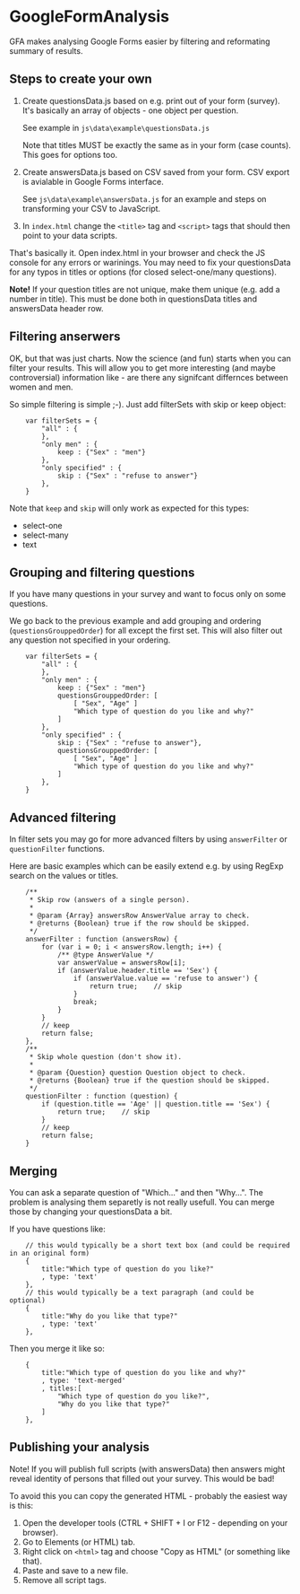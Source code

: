 GoogleFormAnalysis
==================

GFA makes analysing Google Forms easier by filtering and reformating summary of results.

Steps to create your own
------------------------

1.	Create questionsData.js based on e.g. print out of your form (survey).
	It's basically an array of objects - one object per question.

	See example in ```js\data\example\questionsData.js```

	Note that titles MUST be exactly the same as in your form (case counts). This goes for options too.

1.	Create answersData.js based on CSV saved from your form. CSV export is avialable in Google Forms interface.

	See ```js\data\example\answersData.js``` for an example and steps on transforming your CSV to JavaScript.

1.	In ```index.html``` change the ```<title>``` tag and ```<script>``` tags that should then point to your data scripts.

That's basically it. Open index.html in your browser and check the JS console for any errors or warinings.
You may need to fix your questionsData for any typos in titles or options (for closed select-one/many questions).

**Note!** If your question titles are not unique, make them unique (e.g. add a number in title).
This must be done both in questionsData titles and answersData header row.

Filtering anserwers
-------------------

OK, but that was just charts. Now the science (and fun) starts when you can filter your results.
This will allow you to get more interesting (and maybe controversial) information like -
are there any signifcant differnces between women and men.

So simple filtering is simple ;-). Just add filterSets with skip or keep object:
```
	var filterSets = {
		"all" : {
		},
		"only men" : {
			keep : {"Sex" : "men"}
		},
		"only specified" : {
			skip : {"Sex" : "refuse to answer"}
		},
	}
```

Note that ```keep``` and ```skip``` will only work as expected for this types:
* select-one
* select-many
* text

Grouping and filtering questions
--------------------------------

If you have many questions in your survey and want to focus only on some questions.

We go back to the previous example and add grouping and ordering (```questionsGrouppedOrder```) for
all except the first set. This will also filter out any question not specified in your ordering.
```
	var filterSets = {
		"all" : {
		},
		"only men" : {
			keep : {"Sex" : "men"}
			questionsGrouppedOrder: [
				[ "Sex", "Age" ]
				"Which type of question do you like and why?"
			]
		},
		"only specified" : {
			skip : {"Sex" : "refuse to answer"},
			questionsGrouppedOrder: [
				[ "Sex", "Age" ]
				"Which type of question do you like and why?"
			]
		},
	}
```

Advanced filtering
------------------
In filter sets you may go for more advanced filters by using ```answerFilter``` or ```questionFilter``` functions.

Here are basic examples which can be easily extend e.g. by using RegExp search on the values or titles.
```
	/**
	 * Skip row (answers of a single person).
	 *
	 * @param {Array} answersRow AnswerValue array to check.
	 * @returns {Boolean} true if the row should be skipped.
	 */
	answerFilter : function (answersRow) {
		for (var i = 0; i < answersRow.length; i++) {
			/** @type AnswerValue */
			var answerValue = answersRow[i];
			if (answerValue.header.title == 'Sex') {
				if (answerValue.value == 'refuse to answer') {
					return true;	// skip
				}
				break;
			}
		}
		// keep
		return false;
	},
	/**
	 * Skip whole question (don't show it).
	 *
	 * @param {Question} question Question object to check.
	 * @returns {Boolean} true if the question should be skipped.
	 */
	questionFilter : function (question) {
		if (question.title == 'Age' || question.title == 'Sex') {
			return true;	// skip
		}
		// keep
		return false;
	}
```

Merging
-------

You can ask a separate question of "Which..." and then "Why...".
The problem is analysing them separetly is not really usefull.
You can merge those by changing your questionsData a bit.

If you have questions like:
```
	// this would typically be a short text box (and could be required in an original form)
	{
		title:"Which type of question do you like?"
		, type: 'text'
	},
	// this would typically be a text paragraph (and could be optional)
	{
		title:"Why do you like that type?"
		, type: 'text'
	},
```

Then you merge it like so:
```
	{
		title:"Which type of question do you like and why?"
		, type: 'text-merged'
		, titles:[
			"Which type of question do you like?",
			"Why do you like that type?"
		]
	},
```

Publishing your analysis
------------------------

Note! If you will publish full scripts (with answersData) then
answers might reveal identity of persons that filled out your survey. This would be bad!

To avoid this you can copy the generated HTML - probably the easiest way is this:

1.	Open the developer tools (CTRL + SHIFT + I or F12 - depending on your browser).
1.	Go to Elements (or HTML) tab.
1.	Right click on ```<html>``` tag and choose "Copy as HTML" (or something like that).
1.	Paste and save to a new file.
1.	Remove all script tags.
